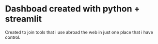 # Dashboad created with python + streamlit

Created to join tools that i use abroad the web in just one place that i have control.
